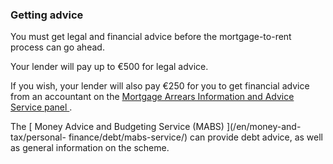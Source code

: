 ###  Getting advice

You must get legal and financial advice before the mortgage-to-rent process
can go ahead.

Your lender will pay up to €500 for legal advice.

If you wish, your lender will also pay €250 for you to get financial advice
from an accountant on the [ Mortgage Arrears Information and Advice Service
panel
](http://www.keepingyourhome.ie/mortgage_arrears_information_and_advice_service/index.html)
.

The [ Money Advice and Budgeting Service (MABS) ](/en/money-and-tax/personal-
finance/debt/mabs-service/) can provide debt advice, as well as general
information on the scheme.
